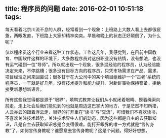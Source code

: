 title: 程序员的问题
date: 2016-02-01 10:51:18
tags:
---
每天看着北京川流不息的人群，经常看到一个现象：上班路上大数人看上去都很疲惫，两眼发直，下班路上大家却精神奕奕。早晨和晚上的状态正好颠倒了，为什么呢？

仅以程序员这个行业来看这种工作状态，工作这几年，我感觉到，在目前中国教育、中国软件这样的环境下，大多数程序员对这份职业没有热情，没有想法，也没有运气碰到一位“导师“。所以就出现一个现象，很多混经验的程序员，认为经验能决定未来，不停跳槽；很多没有目标方向的程序员，只凭市场需求在产品、需求、项目经理之间来回尝试；很多甘于在大公司中的某个项目组维护一个“古老”系统的程序员，一干就是好几年，没有技术提升和能力提升，对新鲜事物保持警备，拒绝接受新思想新语言。

所有这些我觉得都是源于“眼界”，填鸭式教育让我们从小就闭着眼睛、摸着绳索向前走，走上社会后我们能见到的也就是周边这巴掌大的地方，于是茫然不知所措，人云亦云的跟着浮云走，眼界的打开重在“读书”与“交流”，可惜我们不喜欢读书，不喜欢关注技术趋势，关注技术界牛人们的动态，因为这些都是自主的去获取知识，凡是自主去获取知识总是会变得很难。能打开眼界的唯一方式就是“言传身教”了，如何言传身教呢？谁愿意去言传身教呢？这是个问题。得好好想想。
	
	
         
